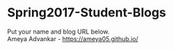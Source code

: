 # Spring2017-Student-Blogs
Put your name and blog URL below.  
Ameya Advankar - https://ameya05.github.io/
